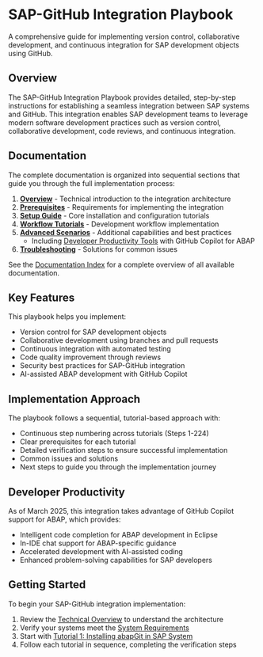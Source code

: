 # SAP-GitHub Integration Playbook

A comprehensive guide for implementing version control, collaborative development, and continuous integration for SAP development objects using GitHub.

## Overview

The SAP-GitHub Integration Playbook provides detailed, step-by-step instructions for establishing a seamless integration between SAP systems and GitHub. This integration enables SAP development teams to leverage modern software development practices such as version control, collaborative development, code reviews, and continuous integration.

## Documentation

The complete documentation is organized into sequential sections that guide you through the full implementation process:

1. **[Overview](./docs/1-overview/index.md)** - Technical introduction to the integration architecture
2. **[Prerequisites](./docs/2-prerequisites/index.md)** - Requirements for implementing the integration
3. **[Setup Guide](./docs/3-setup-guide/index.md)** - Core installation and configuration tutorials
4. **[Workflow Tutorials](./docs/4-workflow-tutorials/index.md)** - Development workflow implementation
5. **[Advanced Scenarios](./docs/5-advanced-scenarios/index.md)** - Additional capabilities and best practices
   - Including [Developer Productivity Tools](./docs/5-advanced-scenarios/developer-productivity.md) with GitHub Copilot for ABAP
6. **[Troubleshooting](./docs/6-troubleshooting/index.md)** - Solutions for common issues

See the [Documentation Index](./docs/new_index.md) for a complete overview of all available documentation.

## Key Features

This playbook helps you implement:

- Version control for SAP development objects
- Collaborative development using branches and pull requests
- Continuous integration with automated testing
- Code quality improvement through reviews
- Security best practices for SAP-GitHub integration
- AI-assisted ABAP development with GitHub Copilot

## Implementation Approach

The playbook follows a sequential, tutorial-based approach with:

- Continuous step numbering across tutorials (Steps 1-224)
- Clear prerequisites for each tutorial
- Detailed verification steps to ensure successful implementation
- Common issues and solutions
- Next steps to guide you through the implementation journey

## Developer Productivity

As of March 2025, this integration takes advantage of GitHub Copilot support for ABAP, which provides:

- Intelligent code completion for ABAP development in Eclipse
- In-IDE chat support for ABAP-specific guidance
- Accelerated development with AI-assisted coding
- Enhanced problem-solving capabilities for SAP developers

## Getting Started

To begin your SAP-GitHub integration implementation:

1. Review the [Technical Overview](./docs/1-overview/technical-overview.md) to understand the architecture
2. Verify your systems meet the [System Requirements](./docs/2-prerequisites/system-requirements.md)
3. Start with [Tutorial 1: Installing abapGit in SAP System](./docs/3-setup-guide/installing-abapgit.md)
4. Follow each tutorial in sequence, completing the verification steps
